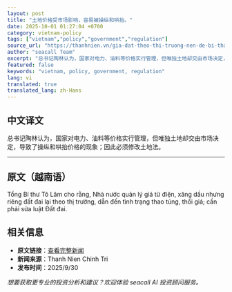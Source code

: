 ```yaml
---
layout: post
title: "土地价格受市场影响，容易被操纵和哄抬。"
date: 2025-10-01 01:27:04 +0700
category: vietnam-policy
tags: ["vietnam","policy","government","regulation"]
source_url: "https://thanhnien.vn/gia-dat-theo-thi-truong-nen-de-bi-thao-tung-thoi-gia-185250930181711809.htm"
author: "seacall Team"
excerpt: "总书记陶林认为，国家对电力、油料等价格实行管理，但唯独土地却交由市场决定，导致了操纵和哄抬价格的现象；因此必须修改土地法。..."
featured: false
keywords: "vietnam, policy, government, regulation"
lang: vi
translated: true
translated_lang: zh-Hans
---
```


## 中文译文

总书记陶林认为，国家对电力、油料等价格实行管理，但唯独土地却交由市场决定，导致了操纵和哄抬价格的现象；因此必须修改土地法。

---

## 原文（越南语）

Tổng B&iacute; thư T&ocirc; L&acirc;m cho rằng, Nh&agrave; nước quản l&yacute; gi&aacute; từ điện, xăng dầu nhưng ri&ecirc;ng đất đai lại theo thị trường, dẫn đến t&igrave;nh trạng thao t&uacute;ng, thổi gi&aacute;; cần phải sửa luật Đất đai.

## 相关信息

- **原文链接**：[查看完整新闻](https://thanhnien.vn/gia-dat-theo-thi-truong-nen-de-bi-thao-tung-thoi-gia-185250930181711809.htm)
- **新闻来源**：Thanh Nien Chinh Tri
- **发布时间**：2025/9/30

*想要获取更专业的投资分析和建议？欢迎体验 seacall AI 投资顾问服务。*